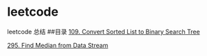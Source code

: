 # leetcode
leetcode 总结
##目录
[109. Convert Sorted List to Binary Search Tree][109]

[295. Find Median from Data Stream][295]

[109]:109.md
[295]:295.md

